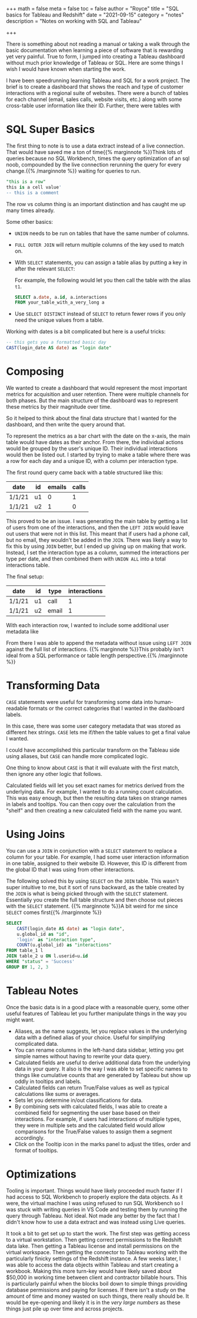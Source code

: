 +++
math = false 
meta = false
toc = false
author = "Royce"
title = "SQL basics for Tableau and Redshift"
date = "2021-09-15"
category = "notes"
description = "Notes on working with SQL and Tableau"

+++

There is something about not reading a manual or taking a walk through the basic documentation when learning a piece of software that is rewarding yet very painful. 
True to form, I jumped into creating a Tableau dashboard without much prior knowledge of Tableau or SQL. Here are some things I wish I would have known when starting the work.

<!--more-->


I have been speedrunning learning Tableau and SQL for a work project. The brief is to create a dashboard that shows the reach and type of customer interactions with a regional suite of websites. There were a bunch of tables for each channel (email, sales calls, website visits, etc.) along with some cross-table user information like their ID. Further, there were tables with 

# SQL Super Basics

The first thing to note is to use a data extract instead of a live connection. That would have saved me a ton of time{{% marginnote %}}Think lots of queries because no SQL Workbench, times the query optimization of an sql noob, compounded by the live connection rerunning the query for every change.{{% /marginnote %}} waiting for queries to run.

```sql
"this is a row"
this is a cell value'
-- this is a comment
```

The row vs column thing is an important distinction and has caught me up many times already.

Some other basics: 

- `UNION` needs to be run on tables that have the same number of columns.
- `FULL OUTER JOIN` will return multiple columns of the key used to match on.
- With `SELECT` statements, you can assign a table alias by putting a key in after the relevant `SELECT`:

    For example, the following would let you then call the table with the alias `t1`.

    ```sql
    SELECT a.date, a.id, a.interactions
    FROM your_table_with_a_very_long a
    ```
- Use `SELECT DISTINCT` instead of `SELECT` to return fewer rows if you only need the unique values from a table.

Working with dates is a bit complicated but here is a useful tricks: 

```sql
-- this gets you a formatted basic day
CAST(login_date AS date) as "login date"
```

# Composing

We wanted to create a dashboard that would represent the most important metrics for acquisition and user retention. There were multiple channels for both phases. But the main structure of the dashboard was to represent these metrics by their magnitude over time. 

So it helped to think about the final data structure that I wanted for the dashboard, and then write the query around that. 

To represent the metrics as a bar chart with the date on the x-axis, the main table would have dates as their anchor. From there, the individual actions would be grouped by the user's unique ID. Their individual interactions would then be listed out. I started by trying to make a table where there was a row for each day and a unique ID, with a column per interaction type. 

The first round query came back with a table structured like this: 

| date        | id          | emails    | calls        |
| ----------- | ----------- | -         | ----         |
| 1/1/21      | u1          | 0         | 1            |
| 1/1/21      | u2          | 1         | 0            |

This proved to be an issue. I was generating the main table by getting a list of users from one of the interactions, and then the `LEFT JOIN` would leave out users that were not in this list. This meant that if users had a phone call, but no email, they wouldn't be added in the `JOIN`. There was likely a way to fix this by using `JOIN` better, but I ended up giving up on making that work. Instead, I set the interaction type as a column, summed the interactions per type per date, and then combined them with `UNION ALL` into a total interactions table.

The final setup:

| date        | id          | type      | interactions |
| ----------- | ----------- | -         | ----         |
| 1/1/21      | u1          | call      | 1            |
| 1/1/21      | u2          | email     | 1            |


With each interaction row, I wanted to include some additional user metadata like 

From there I was able to append the metadata without issue using `LEFT JOIN` against the full list of interactions. {{% marginnote %}}This probably isn't ideal from a SQL performance or table length perspective.{{% /marginnote %}}

# Transforming Data

`CASE` statements were useful for transforming some data into human-readable formats or the correct categories that I wanted in the dashboard labels.

In this case, there was some user category metadata that was stored as different hex strings. `CASE` lets me if/then the table values to get a final value I wanted.

I could have accomplished this particular transform on the Tableau side using aliases, but `CASE` can handle more complicated logic. 

One thing to know about `CASE` is that it will evaluate with the first match, then ignore any other logic that follows.

Calculated fields will let you set exact names for metrics derived from the underlying data. For example, I wanted to do a running count calculation. This was easy enough, but then the resulting data takes on strange names in labels and tooltips. You can then copy over the calculation from the "shelf" and then creating a new calculated field with the name you want. 

# Using Joins

You can use a `JOIN` in conjunction with a `SELECT` statement to replace a column for your table. For example, I had some user interaction information in one table, assigned to their website ID. However, this ID is different from the global ID that I was using from other interactions. 

The following solved this by using `SELECT` on the `JOIN` table. This wasn't super intuitive to me, but it sort of runs backward, as the table created by the `JOIN` is what is being picked through with the `SELECT` statement. Essentially you create the full table structure and then choose out pieces with the `SELECT` statement. {{% marginnote %}}A bit weird for me since `SELECT` comes first{{% /marginnote %}}


```sql
SELECT
    CAST(login_date AS date) as "login date",
    u.global_id as "id",
    'login' as "interaction type",
    COUNT(u.global_id) as "interactions"
FROM table_1 l
JOIN table_2 u ON l.userid=u.id
WHERE "status" = 'Success'
GROUP BY 1, 2, 3
```

# Tableau Notes

Once the basic data is in a good place with a reasonable query, some other useful features of Tableau let you further manipulate things in the way you might want. 

- Aliases, as the name suggests, let you replace values in the underlying data with a defined alias of your choice. Useful for simplifying complicated data. 
- You can rename columns in the left-hand data sidebar, letting you get simple names without having to rewrite your data query. 
- Calculated fields are useful to derive additional data from the underlying data in your query. It also is the way I was able to set specific names to things like cumulative counts that are generated by Tableau but show up oddly in tooltips and labels. 
- Calculated fields can return True/False values as well as typical calculations like sums or averages. 
- Sets let you determine in/out classifications for data. 
- By combining sets with calculated fields, I was able to create a combined field for segmenting the user base based on their interactions. For example, if users had interactions of multiple types, they were in multiple sets and the calculated field would allow comparisons for the True/False values to assign them a segment accordingly.
- Click on the Tooltip icon in the marks panel to adjust the titles, order and format of tooltips. 

# Optimizations

Tooling is important. Things would have likely proceeded much faster if I had access to SQL Workbench to properly explore the data objects. As it were, the virtual machine I was using refused to run SQL Workbench so I was stuck with writing queries in VS Code and testing them by running the query through Tableau. Not ideal. Not made any better by the fact that I didn't know how to use a data extract and was instead using Live queries.

It took a bit to get set up to start the work. The first step was getting access to a virtual workstation. Then getting correct permissions to the Redshift data lake. Then getting a Tableau license and install permissions on the virtual workspace. Then getting the connector to Tableau working with the particularly finicky settings of the Redshift instance. A few weeks later, I was able to access the data objects within Tableau and start creating a workbook. Making this more turn-key would have likely saved about $50,000 in working time between client and contractor billable hours. This is particularly painful when the blocks boil down to simple things providing database permissions and paying for licenses. If there isn't a study on the amount of time and money wasted on such things, there really should be. It would be eye-opening and likely it is in the _very large numbers_ as these things just pile up over time and across projects. 

